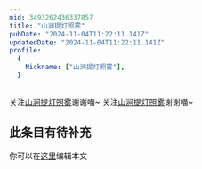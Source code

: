 ```yaml
---
mid: 3493262436337857
title: "山涧提灯照雾"
pubDate: "2024-11-04T11:22:11.141Z"
updatedDate: "2024-11-04T11:22:11.141Z"
profile:
  {
    Nickname: ["山涧提灯照雾"],
  }
---
```


关注[山涧提灯照雾](https://space.bilibili.com/3493262436337857)谢谢喵~ 关注[山涧提灯照雾](https://space.bilibili.com/3493262436337857)谢谢喵~

## 此条目有待补充
你可以在[这里](https://github.com/Yuhanawa/VTuber.ICU-Content/edit/master/v/山涧提灯照雾/index.md)编辑本文
